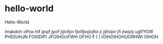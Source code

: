 # hello-world
Hello-World

lmakdoh ofhoi hif jpsjf jpof jijiofjoi fjoifjiojiojfoi ji jijfoijoi jfi jiwjoij ugfIYGW PHD[UHJN FO0IDIPI JFOIHOUFWH OFHO F I ] IOIHOIHOHUORHWI OIHOH 

